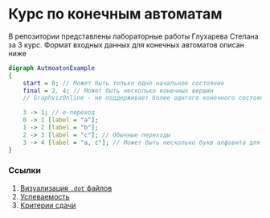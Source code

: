 # Курс по конечным автоматам

В репозитории представлены лабораторные работы Глухарева Степана за 3 курс. 
Формат входных данных для конечных автоматов описан ниже

``` dot
digraph AutmoatonExample 
{
    start = 0; // Может быть только одно начальное состояние
    final = 2, 4; // Может быть несколько конечных вершин
    // GraphvizOnline - не поддерживает более однгого конечного состояния

    3 -> 1; // e-переход
    0 -> 1 [label = "a"];
    1 -> 2 [label = "b"];
    2 -> 3 [label = "c"]; // Обычные переходы
    3 -> 4 [label = "a, c"]; // Может быть несколько букв алфавита для перехода
}
```

### Ссылки

1. [Визуализация `.dot` файлов](https://dreampuf.github.io/GraphvizOnline/?engine=dot)
2. [Успеваемость](https://docs.google.com/spreadsheets/d/1MveN0XK32TYu8BAC9km3E9S3hN0OByp5jz3-Hcmxu2I/edit?pli=1&gid=0#gid=0) 
3. [Критерии сдачи](https://docs.google.com/document/d/1XSP9ryvPh3p6PtoL_BeCKyvZUkwQ-PgJ4TsTu3HgLBA/edit?tab=t.o1x1jw4l5ks8)